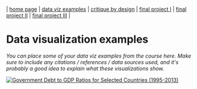 | [home page](https://cmustudent.github.io/tswd-portfolio-templates/) | [data viz examples](dataviz-examples) | [critique by design](critique-by-design) | [final project I](final-project-part-one) | [final project II](final-project-part-two) | [final project III](final-project-part-three) |

# Data visualization examples
_You can place some of your data viz examples from the course here.  Make sure to include any citations / references / data sources used, and it's probably a good idea to explain what these visualizations show._

<div class='tableauPlaceholder' id='viz1757023744498' style='position: relative'><noscript><a href='#'><img alt='Government Debt to GDP Ratios for Selected Countries (1995-2013) ' 
                                                                                                         src='https:&#47;&#47;public.tableau.com&#47;static&#47;images&#47;JW&#47;JWBook1&#47;Sheet1&#47;1_rss.png' style='border: none' /></a></noscript><object class='tableauViz'  style='display:none;'><param name='host_url' value='https%3A%2F%2Fpublic.tableau.com%2F' /> <param name='embed_code_version' value='3' /> <param name='site_root' value='' /><param name='name' value='JWBook1&#47;Sheet1' /><param name='tabs' value='no' /><param name='toolbar' value='yes' /><param name='static_image' value='https:&#47;&#47;public.tableau.com&#47;static&#47;images&#47;JW&#47;JWBook1&#47;Sheet1&#47;1.png' /> <param name='animate_transition' value='yes' /><param name='display_static_image' value='yes' /><param name='display_spinner' value='yes' /><param name='display_overlay' value='yes' /><param name='display_count' value='yes' /><param name='language' value='zh-CN' /><param name='filter' value='publish=yes' /></object></div>               
                                                                                                    <script type='text/javascript'>   
                                                                                                      
 var divElement = document.getElementById('viz1757023744498')；  
 
 var vizElement = divElement.getElementsByTagName('object')[0]; 
 
 vizElement.style.width='100%';vizElement.style.height=(divElement.offsetWidth*0.75)+'px';
 
 var scriptElement = document.createElement('script'); 
 
 scriptElement.src = 'https://public.tableau.com/javascripts/api/viz_v1.js';    
 
 vizElement.parentNode.insertBefore(scriptElement, vizElement);         
                                                                                              </script>
